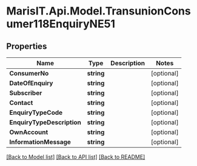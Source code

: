 
# MarisIT.Api.Model.TransunionConsumer118EnquiryNE51

## Properties

Name | Type | Description | Notes
------------ | ------------- | ------------- | -------------
**ConsumerNo** | **string** |  | [optional] 
**DateOfEnquiry** | **string** |  | [optional] 
**Subscriber** | **string** |  | [optional] 
**Contact** | **string** |  | [optional] 
**EnquiryTypeCode** | **string** |  | [optional] 
**EnquiryTypeDescription** | **string** |  | [optional] 
**OwnAccount** | **string** |  | [optional] 
**InformationMessage** | **string** |  | [optional] 

[[Back to Model list]](../README.md#documentation-for-models)
[[Back to API list]](../README.md#documentation-for-api-endpoints)
[[Back to README]](../README.md)

